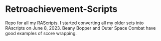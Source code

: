 # Retroachievement-Scripts
Repo for all my RAScripts. 
I started converting all my older sets into RAscripts on June 8, 2023. 
Beany Bopper and Outer Space Combat have good examples of score wrapping. 
